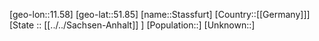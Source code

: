 ﻿---
location: [51.85,11.58]
mapzoom: [7,12] 
mapmarker: city 
type: City
tags:
- geo/City


SpocWebEntityId: 34537
isDeleted: false
confidential: public

---
[geo-lon::11.58]
[geo-lat::51.85]
[name::Stassfurt]
[Country::[[Germany]]]
[State :: [[../../Sachsen-Anhalt]] ]
[Population::]
[Unknown::]

